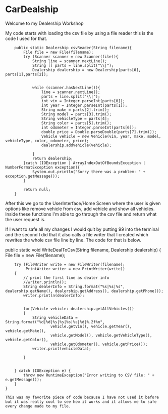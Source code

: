 # CarDealship
Welcome to my Dealership Workshop




My code starts with loading the csv file by using a file reader this is the code I used for that.

        public static Dealership csvReader(String filename){
            File file = new File(filename);
            try (Scanner scanner = new Scanner(file)){
                String line = scanner.nextLine();
                String [] parts = line.split("\\|");
                Dealership dealership = new Dealership(parts[0], parts[1],parts[2]);


                while (scanner.hasNextLine()){
                    line = scanner.nextLine();
                    parts = line.split("\\|");
                    int vin = Integer.parseInt(parts[0]);
                    int year = Integer.parseInt(parts[1]);
                    String make = parts[2].trim();
                    String model = parts[3].trim();
                    String vehicleType = parts[4];
                    String color = parts[5].trim();
                    int odometer = Integer.parseInt(parts[6]);
                    double price = Double.parseDouble(parts[7].trim());
                    Vehicle vehicle = new Vehicle(vin, year, make, model, vehicleType, color, odometer, price);
                    dealership.addVehicle(vehicle);

                }
                return dealership;
            }catch (IOException | ArrayIndexOutOfBoundsException | NumberFormatException exception){
                System.out.println("Sorry there was a problem: " + exception.getMessage());
            }

            return null;
        }

After this we go to the UserInterface/Home Screen where the user is given options like remove vehicle from csv, add vehicle and show all vehicles. 
Inside these functions I'm able to go through the csv file and return what the user request is.

If I want to safe all my changes I would quit by putting 99 into the terminal and the second I did that it also calls a file writer that I created which rewrites the whole csv file line by line. The code for that is below.

public static void WriteDealToCsv(String filename, Dealership dealership)  {
        File file = new File(filename);


        try (FileWriter write = new FileWriter(filename);
             PrintWriter writer = new PrintWriter(write))
        {
            // print the first line as dealer info
            //writer.println();
            String dealerInfo = String.format("%s|%s|%s", dealership.getName(), dealership.getAddress(), dealership.getPhone());
            writer.println(dealerInfo);


            for(Vehicle vehicle: dealership.getAllVehicles())
            {
                String vehicleData = String.format("%d|%d|%s|%s|%s|%s|%d|%.2f%n",
                        vehicle.getVin(), vehicle.getYear(), vehicle.getMake(),
                        vehicle.getModel(), vehicle.getVehicleType(), vehicle.getColor(),
                        vehicle.getOdometer(), vehicle.getPrice());
                writer.print(vehicleData);

            }


        } catch (IOException e) {
            throw new RuntimeException("Error writing to CSV file: " + e.getMessage());
        }
    }

    This was my favorite piece of code because I have not used it before but it was really cool to see how it works and it allows me to safe every change made to my file.

